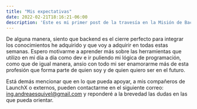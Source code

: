 ```yaml
---
title: "Mis expectativas"
date: 2022-02-21T18:16:21-06:00
description: 'Este es mi primer post de la travesía en la Misión de Backend con Node JS de Launch X.'
---
```


De alguna manera, siento que backend es el cierre perfecto para integrar los conocimientos he adquirido y que voy a adquirir en todas estas semanas. Espero motivarme a aprender más sobre las herramientas que utilizo en mi día a día como dev e ir puliendo mi lógica de programación, como que de igual manera, ansio con todo mi ser enamorarme más de esta profesión que forma parte de quien soy y de quien quiero ser en el futuro.

Está demás mencionar que en lo que pueda apoyar, a mis compañeros de LaunchX o externos, pueden contactarme en el siguiente correo: ing.andreaesquivel@gmail.com y reponderé a la brevedad las dudas en las que pueda orientar. 
